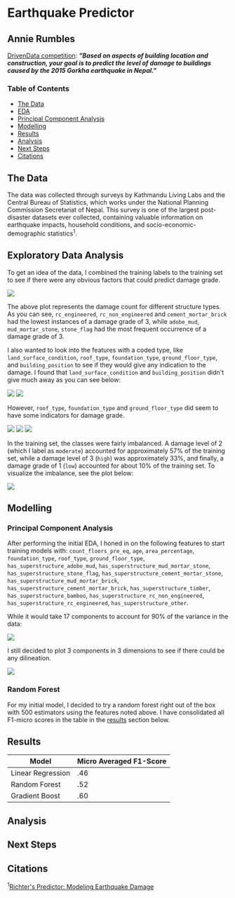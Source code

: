 # Earthquake Predictor
## Annie Rumbles
[DrivenData competition](https://www.drivendata.org/competitions/57/nepal-earthquake/page/134/): ***"Based on aspects of building location and construction, your goal is to predict the level of damage to buildings caused by the 2015 Gorkha earthquake in Nepal."***

### Table of Contents
- [The Data](##the-data)
- [EDA](##exploratory-data-analysis)
- [Principal Component Analysis](###principal-component-analysis)
- [Modelling](##modelling)
- [Results](##results)
- [Analysis](##analysis)
- [Next Steps](##next-steps)
- [Citations](##citations)
 
## The Data
The data was collected through surveys by Kathmandu Living Labs and the Central Bureau of Statistics, which works under the National Planning Commission Secretariat of Nepal. This survey is one of the largest post-disaster datasets ever collected, containing valuable information on earthquake impacts, household conditions, and socio-economic-demographic statistics<sup>1</sup>.

## Exploratory Data Analysis

To get an idea of the data, I combined the training labels to the training set to see if there were any obvious factors that could predict damage grade.

![](images/structure_types_damage_counts.png)

The above plot represents the damage count for different structure types. As you can see, `rc_engineered`, `rc_non_engineered` and `cement_mortar_brick` had the lowest instances of a damage grade of 3, while `adobe_mud`, `mud_mortar_stone`, `stone_flag` had the most frequent occurrence of a damage grade of 3. 

I also wanted to look into the features with a coded type, like `land_surface_condition`, `roof_type`, `foundation_type`, `ground_floor_type`, and `building_position` to see if they would give any indication to the damage. I found that `land_surface_condition` and `building_position` didn't give much away as you can see below:

![](images/damage_vs_landsurfacecond.png)
![](images/damage_vs_buildingposition.png)

However,  `roof_type`, `foundation_type` and `ground_floor_type` did seem to have some indicators for damage grade.

![](images/damage_vs_rooftype.png)
![](images/damage_vs_foundationtype.png)
![](images/damage_vs_groundfloortype.png)

In the training set, the classes were fairly imbalanced. A damage level of 2 (which I label as `moderate`) accounted for approximately 57% of the training set, while a damage level of 3 (`high`) was approximately 33%, and finally, a damage grade of 1 (`low`) accounted for about 10% of the training set. To visualize the imbalance, see the plot below:

![](images/classbalance.png)

## Modelling

### Principal Component Analysis

After performing the initial EDA, I honed in on the following features to start training models with: `count_floors_pre_eq`, `age`, `area_percentage`, `foundation_type`, `roof_type`, `ground_floor_type`, `has_superstructure_adobe_mud`, `has_superstructure_mud_mortar_stone`, `has_superstructure_stone_flag`, `has_superstructure_cement_mortar_stone`, `has_superstructure_mud_mortar_brick`, `has_superstructure_cement_mortar_brick`, `has_superstructure_timber`, `has_superstructure_bamboo`, `has_superstructure_rc_non_engineered`, `has_superstructure_rc_engineered`, `has_superstructure_other`. 

While it would take 17 components to account for 90% of the variance in the data:

![](images/pca_variance_explained.png)

I still decided to plot 3 components in 3 dimensions to see if there could be any dilineation.

![](images/pca_3components.gif)

### Random Forest

For my initial model, I decided to try a random forest right out of the box with 500 estimators using the features noted above. I have consolidated all F1-micro scores in the table in the [results](##results) section below.

## Results

|        Model       |  Micro Averaged F1-Score  |
|--------------------|---------------------------|
|  Linear Regression |            .46            | 
|   Random Forest    |            .52            |
|   Gradient Boost   |            .60            |

## Analysis

## Next Steps

## Citations
<sup>1</sup>[Richter's Predictor: Modeling Earthquake Damage](https://www.drivendata.org/competitions/57/nepal-earthquake/page/134/)

